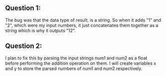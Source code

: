 ## Question 1:
The bug was that the data type of result, is a string. So when it adds "1" and "2", which were my input numbers, it just concatenates them together as a string which is why it outputs "12".

## Question 2:
I plan to fix this by parsing the input strings num1 and num2 as a float before performing the addition operation on them. I will create variables x and y to store the parsed numbers of num1 and num2 respectively. 
